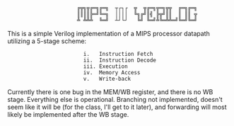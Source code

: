                           ╔╦╗╦╔═╗╔═╗  ┬┌┐┌  ╦  ╦╔═╗╦═╗╦╦  ╔═╗╔═╗
                          ║║║║╠═╝╚═╗  ││││  ╚╗╔╝║╣ ╠╦╝║║  ║ ║║ ╦
                          ╩ ╩╩╩  ╚═╝  ┴┘└┘   ╚╝ ╚═╝╩╚═╩╩═╝╚═╝╚═╝
                                                                                                         

This is a simple Verilog implementation of a MIPS processor datapath utilizing a 5-stage scheme:

                            i.   Instruction Fetch
                            ii.  Instruction Decode
                            iii. Execution
                            iv.  Memory Access
                            v.   Write-back
                            
Currently there is one bug in the MEM/WB register, and there is no WB stage.  Everything else is operational.  Branching not implemented, doesn't seem like it will be (for the class, I'll get to it later), and forwarding will most likely be implemented after the WB stage.
